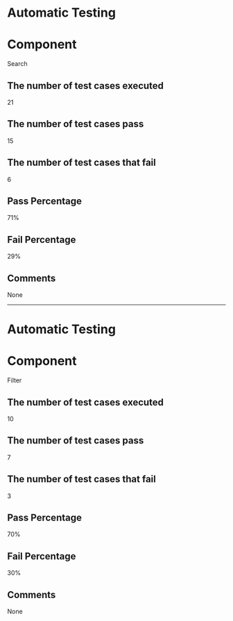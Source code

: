 # Automatic Testing

# Component

Search

## The number of test cases executed

21

## The number of test cases pass

15

## The number of test cases that fail

6

## Pass Percentage

71%

## Fail Percentage

29%

## Comments

None

---

# Automatic Testing

# Component

Filter

## The number of test cases executed

10

## The number of test cases pass

7

## The number of test cases that fail

3

## Pass Percentage

70%

## Fail Percentage

30%

## Comments

None
